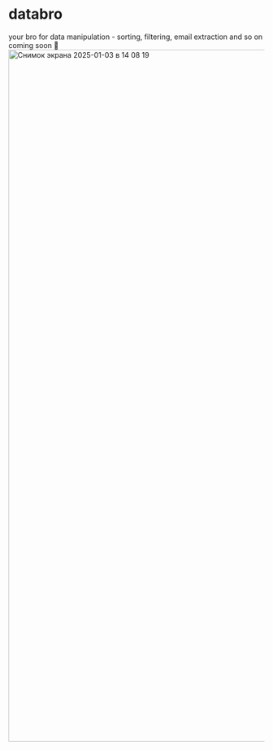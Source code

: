 # databro
your bro for data manipulation - sorting, filtering, email extraction and so on<br>
coming soon 🫡
<img width="1361" alt="Снимок экрана 2025-01-03 в 14 08 19" src="https://github.com/user-attachments/assets/0291dff7-27f5-4bae-930d-9e57f8813470" />
